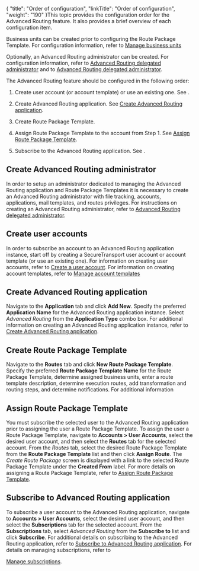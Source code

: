 {
    "title": "Order of configuration",
    "linkTitle": "Order of configuration",
    "weight": "190"
}This topic provides the configuration order for the Advanced Routing feature. It also provides a brief overview of each configuration item.

Business units can be created prior to configuring the Route Package Template. For configuration information, refer to [Manage business units](t_st_businessunits.htm)

Optionally, an Advanced Routing administrator can be created. For configuration information, refer to [Advanced Routing delegated administrator](../../c_st_advancedaccountadministration/c_st_delegatedadministration/t_st_create_delegated_administrator) and to [Advanced Routing delegated administrator](../../c_st_advancedaccountadministration/c_st_delegatedadministration/t_st_create_delegated_administrator).

The Advanced Routing feature should be configured in the following order:

1.  Create user account (or account template) or use an existing one. See .
2.  Create Advanced Routing application. See [Create Advanced Routing application](../c_st_configuration/t_st_create_advanced_routing_application).
3.  Create Route Package Template.
4.  Assign Route Package Template to the account from Step 1. See [Assign Route Package Template](../c_st_configuration/t_st_assign_route_package_template).
5.  Subscribe to the Advanced Routing application. See .

## Create Advanced Routing administrator

In order to setup an administrator dedicated to managing the Advanced Routing application and Route Package Templates it is necessary to create an Advanced Routing administrator with file tracking, accounts, applications, mail templates, and routes privileges. For instructions on creating an Advanced Routing administrator, refer to [Advanced Routing delegated administrator](../../c_st_advancedaccountadministration/c_st_delegatedadministration/t_st_create_delegated_administrator).

## Create user accounts

In order to subscribe an account to an Advanced Routing application instance, start off by creating a SecureTransport user account or account template (or use an existing one). For information on creating user accounts, refer to [Create a user account](../../accounts/useraccounts/t_st_create_user_account). For information on creating account templates, refer to [Manage account templates](../../c_st_advancedaccountadministration/c_st_accounttemplates/t_st_accounttemplates)

## Create Advanced Routing application

Navigate to the **Application** tab and click **Add New**. Specify the preferred **Application Name** for the Advanced Routing application instance. Select *Advanced Routing* from the **Application Type** combo box. For additional information on creating an Advanced Routing application instance, refer to [Create Advanced Routing application](../c_st_configuration/t_st_create_advanced_routing_application).

## Create Route Package Template

Navigate to the **Routes** tab and click **New Route Package Template**. Specify the preferred **Route Package Template Name** for the Route Package Template, determine assigned business units, enter a route template description, determine execution routes, add transformation and routing steps, and determine notifications. For additional information

## Assign Route Package Template

You must subscribe the selected user to the Advanced Routing application prior to assigning the user a Route Package Template. To assign the user a Route Package Template, navigate to **Accounts &gt; User Accounts**, select the desired user account, and then select the **Routes** tab for the selected account. From the *Routes* tab, select the desired Route Package Template from the **Route Package Template** list and then click **Assign Route**. The *Create Route Package* screen is displayed with a link to the selected Route Package Template under the **Created From** label. For more details on assigning a Route Package Template, refer to [Assign Route Package Template](../c_st_configuration/t_st_assign_route_package_template).

## Subscribe to Advanced Routing application

To subscribe a user account to the Advanced Routing application, navigate to **Accounts &gt; User Accounts**, select the desired user account, and then select the **Subscriptions** tab for the selected account. From the **Subscriptions** tab, select *Advanced Routing* from the **Subscribe to** list and click **Subscribe**. For additional details on subscribing to the Advanced Routing application, refer to [Subscribe to Advanced Routing application](../c_st_configuration/t_st_subscribe_advanced_routing_application). For details on managing subscriptions, refer to
[Manage subscriptions](../../accounts/c_st_subscriptions/t_st_subscriptions).
